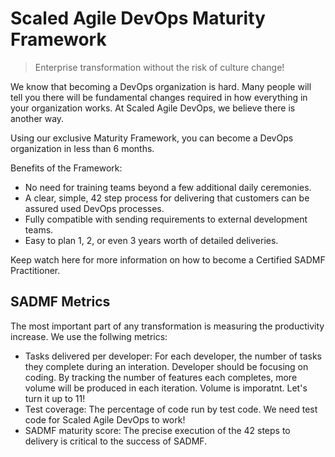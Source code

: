# Scaled Agile DevOps Maturity Framework

>Enterprise transformation without the risk of culture change!

We know that becoming a DevOps organization is hard. Many people will tell you there will be fundamental changes
required in how everything in your organization works. At Scaled Agile DevOps, we believe there is another way.

Using
our exclusive Maturity Framework, you can become a DevOps organization in less than 6 months.

Benefits of the Framework:

- No need for training teams beyond a few additional daily ceremonies.
- A clear, simple, 42 step process for delivering that customers can be assured used DevOps processes.
- Fully compatible with sending requirements to external development teams.
- Easy to plan 1, 2, or even 3 years worth of detailed deliveries.

Keep watch here for more information on how to become a Certified SADMF Practitioner.

## SADMF Metrics

The most important part of any transformation is measuring the productivity increase. We use the follwing metrics:

- Tasks delivered per developer: For each developer, the number of tasks they complete during an interation. Developer
  should be focusing on coding. By tracking the number of features each completes, more volume will be produced in each
  iteration. Volume is imporatnt. Let's turn it up to 11!
- Test coverage: The percentage of code run by test code. We need test code for Scaled Agile DevOps to work! 
- SADMF maturity score: The precise execution of the 42 steps to delivery is critical to the success of SADMF.


